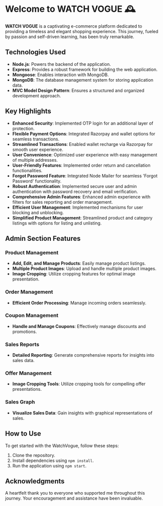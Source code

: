 
# Welcome to WATCH VOGUE 🕰️

**WATCH VOGUE** is a captivating e-commerce platform dedicated to providing a timeless and elegant shopping experience. This journey, fueled by passion and self-driven learning, has been truly remarkable.

## Technologies Used
- **Node.js**: Powers the backend of the application.
- **Express**: Provides a robust framework for building the web application.
- **Mongoose**: Enables interaction with MongoDB.
- **MongoDB**: The database management system for storing application data.
- **MVC Model Design Pattern**: Ensures a structured and organized development approach.

## Key Highlights
- **Enhanced Security**: Implemented OTP login for an additional layer of protection.
- **Flexible Payment Options**: Integrated Razorpay and wallet options for seamless transactions.
- **Streamlined Transactions**: Enabled wallet recharge via Razorpay for smooth user experience.
- **User Convenience**: Optimized user experience with easy management of multiple addresses.
- **User-Friendly Features**: Implemented order return and cancellation functionalities.
- **Forgot Password Feature**: Integrated Node Mailer for seamless 'Forgot Password' functionality.
- **Robust Authentication**: Implemented secure user and admin authentication with password recovery and email verification.
- **Comprehensive Admin Features**: Enhanced admin experience with filters for sales reporting and order management.
- **Efficient User Management**: Implemented mechanisms for user blocking and unblocking.
- **Simplified Product Management**: Streamlined product and category listings with options for listing and unlisting.

## Admin Section Features
### Product Management
- **Add, Edit, and Manage Products**: Easily manage product listings.
- **Multiple Product Images**: Upload and handle multiple product images.
- **Image Cropping**: Utilize cropping features for optimal image presentation.

### Order Management
- **Efficient Order Processing**: Manage incoming orders seamlessly.

### Coupon Management
- **Handle and Manage Coupons**: Effectively manage discounts and promotions.

### Sales Reports
- **Detailed Reporting**: Generate comprehensive reports for insights into sales data.

### Offer Management
- **Image Cropping Tools**: Utilize cropping tools for compelling offer presentations.

### Sales Graph
- **Visualize Sales Data**: Gain insights with graphical representations of sales.


## How to Use

To get started with the WatchVogue, follow these steps:

1. Clone the repository.
2. Install dependencies using `npm install`.
3. Run the application using `npm start`.


## Acknowledgments
A heartfelt thank you to everyone who supported me throughout this journey. Your encouragement and assistance have been invaluable.
